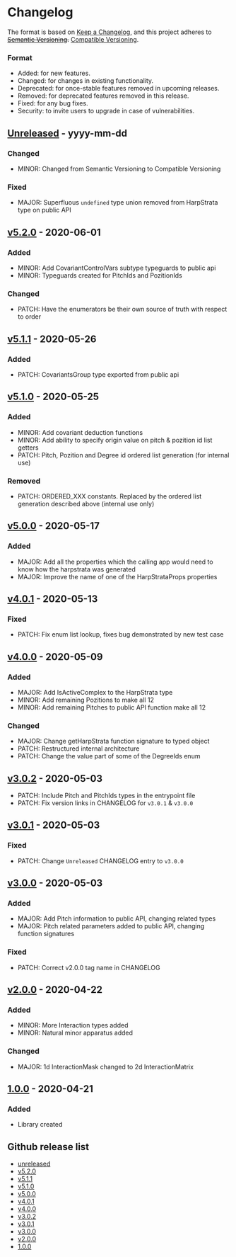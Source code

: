 # Changelog

The format is based on [Keep a Changelog](https://keepachangelog.com/en/1.0.0/),
and this project adheres to ~~[Semantic Versioning](https://semver.org/spec/v2.0.0.html).~~
[Compatible Versioning](https://gitlab.com/staltz/comver).

### Format
- Added: for new features.
- Changed: for changes in existing functionality.
- Deprecated: for once-stable features removed in upcoming releases.
- Removed: for deprecated features removed in this release.
- Fixed: for any bug fixes.
- Security: to invite users to upgrade in case of vulnerabilities.


## [Unreleased](https://github.com/js-jslog/harpstrata/compare/v5.2.0...HEAD) - yyyy-mm-dd
### Changed
- MINOR: Changed from Semantic Versioning to Compatible Versioning

### Fixed
- MAJOR: Superfluous `undefined` type union removed from HarpStrata type on public API

## [v5.2.0](https://github.com/js-jslog/harpstrata/compare/v5.2.0...HEAD) - 2020-06-01
### Added
- MINOR: Add CovariantControlVars subtype typeguards to public api
- MINOR: Typeguards created for PitchIds and PozitionIds

### Changed
- PATCH: Have the enumerators be their own source of truth with respect to order

## [v5.1.1](https://github.com/js-jslog/harpstrata/releases/tag/v5.1.1) - 2020-05-26
### Added
- PATCH: CovariantsGroup type exported from public api

## [v5.1.0](https://github.com/js-jslog/harpstrata/releases/tag/v5.1.0) - 2020-05-25
### Added
- MINOR: Add covariant deduction functions
- MINOR: Add ability to specify origin value on pitch & pozition id list getters
- PATCH: Pitch, Pozition and Degree id ordered list generation (for internal use)

### Removed
- PATCH: ORDERED_XXX constants. Replaced by the ordered list generation described above (internal use only)

## [v5.0.0](https://github.com/js-jslog/harpstrata/releases/tag/v5.0.0) - 2020-05-17
### Added
- MAJOR: Add all the properties which the calling app would need to know how the harpstrata was generated
- MAJOR: Improve the name of one of the HarpStrataProps properties

## [v4.0.1](https://github.com/js-jslog/harpstrata/releases/tag/v4.0.1) - 2020-05-13
### Fixed
- PATCH: Fix enum list lookup, fixes bug demonstrated by new test case

## [v4.0.0](https://github.com/js-jslog/harpstrata/releases/tag/v4.0.0) - 2020-05-09
### Added
- MAJOR: Add IsActiveComplex to the HarpStrata type
- MINOR: Add remaining Pozitions to make all 12
- MINOR: Add remaining Pitches to public API function make all 12

### Changed
- MAJOR: Change getHarpStrata function signature to typed object
- PATCH: Restructured internal architecture
- PATCH: Change the value part of some of the DegreeIds enum

## [v3.0.2](https://github.com/js-jslog/harpstrata/releases/tag/v3.0.2) - 2020-05-03
- PATCH: Include Pitch and PitchIds types in the entrypoint file
- PATCH: Fix version links in CHANGELOG for `v3.0.1` & `v3.0.0`

## [v3.0.1](https://github.com/js-jslog/harpstrata/releases/tag/v3.0.1) - 2020-05-03
### Fixed
- PATCH: Change `Unreleased` CHANGELOG entry to `v3.0.0`

## [v3.0.0](https://github.com/js-jslog/harpstrata/releases/tag/v3.0.0) - 2020-05-03
### Added
- MAJOR: Add Pitch information to public API, changing related types
- MAJOR: Pitch related parameters added to public API, changing function signatures

### Fixed
- PATCH: Correct v2.0.0 tag name in CHANGELOG

## [v2.0.0](https://github.com/js-jslog/harpstrata/releases/tag/v2.0.0) - 2020-04-22
### Added
- MINOR: More Interaction types added
- MINOR: Natural minor apparatus added

### Changed
- MAJOR: 1d InteractionMask changed to 2d InteractionMatrix

## [1.0.0](https://github.com/js-jslog/harpstrata/releases/tag/1.0.0) - 2020-04-21
### Added
- Library created

## Github release list
- [unreleased](https://github.com/js-jslog/harpstrata/compare/v5.2.0...HEAD)
- [v5.2.0](https://github.com/js-jslog/harpstrata/releases/tag/v5.2.0)
- [v5.1.1](https://github.com/js-jslog/harpstrata/releases/tag/v5.1.1)
- [v5.1.0](https://github.com/js-jslog/harpstrata/releases/tag/v5.1.0)
- [v5.0.0](https://github.com/js-jslog/harpstrata/releases/tag/v5.0.0)
- [v4.0.1](https://github.com/js-jslog/harpstrata/releases/tag/v4.0.1)
- [v4.0.0](https://github.com/js-jslog/harpstrata/releases/tag/v4.0.0)
- [v3.0.2](https://github.com/js-jslog/harpstrata/releases/tag/v3.0.2)
- [v3.0.1](https://github.com/js-jslog/harpstrata/releases/tag/v3.0.1)
- [v3.0.0](https://github.com/js-jslog/harpstrata/releases/tag/v3.0.0)
- [v2.0.0](https://github.com/js-jslog/harpstrata/releases/tag/v2.0.0)
- [1.0.0](https://github.com/js-jslog/harpstrata/releases/tag/1.0.0)
